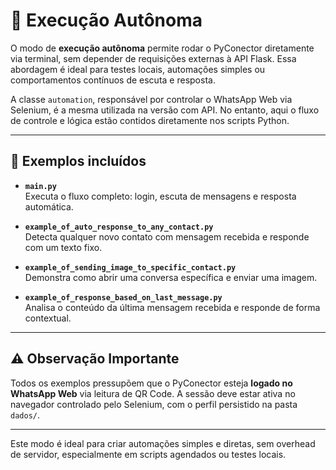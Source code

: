 
# 🤖 Execução Autônoma

O modo de **execução autônoma** permite rodar o PyConector diretamente via terminal, sem depender de requisições externas à API Flask. 
Essa abordagem é ideal para testes locais, automações simples ou comportamentos contínuos de escuta e resposta.

A classe `automation`, responsável por controlar o WhatsApp Web via Selenium, é a mesma utilizada na versão com API. No entanto, aqui o fluxo de controle e lógica estão contidos diretamente nos scripts Python.

---

## 📂 Exemplos incluídos

- **`main.py`**  
  Executa o fluxo completo: login, escuta de mensagens e resposta automática.

- **`example_of_auto_response_to_any_contact.py`**  
  Detecta qualquer novo contato com mensagem recebida e responde com um texto fixo.

- **`example_of_sending_image_to_specific_contact.py`**  
  Demonstra como abrir uma conversa específica e enviar uma imagem.

- **`example_of_response_based_on_last_message.py`**  
  Analisa o conteúdo da última mensagem recebida e responde de forma contextual.

---

## ⚠️ Observação Importante

Todos os exemplos pressupõem que o PyConector esteja **logado no WhatsApp Web** via leitura de QR Code. 
A sessão deve estar ativa no navegador controlado pelo Selenium, com o perfil persistido na pasta `dados/`.

---

Este modo é ideal para criar automações simples e diretas, sem overhead de servidor, especialmente em scripts agendados ou testes locais.